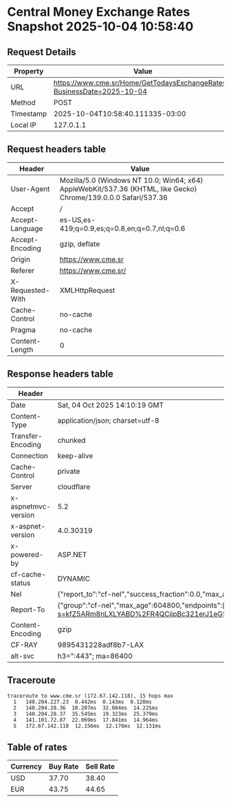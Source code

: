 # Central Money Exchange Rates Snapshot 2025-10-04 10:58:40
## Request Details

| Property | Value |
|----------|-------|
| URL | https://www.cme.sr/Home/GetTodaysExchangeRates/?BusinessDate=2025-10-04 |
| Method | POST |
| Timestamp | 2025-10-04T10:58:40.111335-03:00 |
| Local IP | 127.0.1.1 |
    
## Request headers table

| Header | Value |
|--------|-------|
| User-Agent | Mozilla/5.0 (Windows NT 10.0; Win64; x64) AppleWebKit/537.36 (KHTML, like Gecko) Chrome/139.0.0.0 Safari/537.36 |
| Accept | */* |
| Accept-Language | es-US,es-419;q=0.9,es;q=0.8,en;q=0.7,nl;q=0.6 |
| Accept-Encoding | gzip, deflate |
| Origin | https://www.cme.sr |
| Referer | https://www.cme.sr/ |
| X-Requested-With | XMLHttpRequest |
| Cache-Control | no-cache |
| Pragma | no-cache |
| Content-Length | 0 |

    
## Response headers table
| Header | Value |
|--------|-------|
| Date | Sat, 04 Oct 2025 14:10:19 GMT |
| Content-Type | application/json; charset=utf-8 |
| Transfer-Encoding | chunked |
| Connection | keep-alive |
| Cache-Control | private |
| Server | cloudflare |
| x-aspnetmvc-version | 5.2 |
| x-aspnet-version | 4.0.30319 |
| x-powered-by | ASP.NET |
| cf-cache-status | DYNAMIC |
| Nel | {"report_to":"cf-nel","success_fraction":0.0,"max_age":604800} |
| Report-To | {"group":"cf-nel","max_age":604800,"endpoints":[{"url":"https://a.nel.cloudflare.com/report/v4?s=kfZ5ARm8nLXLYABD%2FR4QCiipBc321erJ1eG5YHvrWQ%2BtVPdnynHHo78kTZkOnZzbal7oUVXfugp%2BKSAjSyxIOSZi2Ted1YsCn4Y%3D"}]} |
| Content-Encoding | gzip |
| CF-RAY | 9895431228adf8b7-LAX |
| alt-svc | h3=":443"; ma=86400 |

## Traceroute 

```
traceroute to www.cme.sr (172.67.142.118), 15 hops max
  1   140.204.227.23  0.442ms  0.143ms  0.120ms 
  2   140.204.28.36  10.207ms  32.084ms  14.225ms 
  3   140.204.28.37  35.545ms  19.323ms  25.379ms 
  4   141.101.72.87  22.069ms  17.841ms  14.964ms 
  5   172.67.142.118  12.156ms  12.176ms  12.131ms 

```


## Table of rates

| Currency | Buy Rate | Sell Rate |
|----------|----------|-----------|
| USD | 37.70 | 38.40 |
| EUR | 43.75 | 44.65 |
